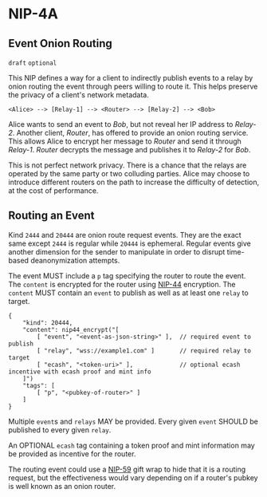 NIP-4A
======

Event Onion Routing
-------------------

`draft` `optional`

This NIP defines a way for a client to indirectly publish events to a relay by onion routing the event through peers willing to route it. This helps preserve the privacy of a client's network metadata.

```
<Alice> --> [Relay-1] --> <Router> --> [Relay-2] --> <Bob>
```

Alice wants to send an event to *Bob*, but not reveal her IP address to *Relay-2*. Another client, *Router*, has offered to provide an onion routing service. This allows Alice to encrypt her message to *Router* and send it through *Relay-1*. *Router* decrypts the message and publishes it to *Relay-2* for *Bob*.

This is not perfect network privacy. There is a chance that the relays are operated by the same party or two colluding parties. Alice may choose to introduce different routers on the path to increase the difficulty of detection, at the cost of performance.

## Routing an Event

Kind `2444` and `20444` are onion route request events. They are the exact same except `2444` is regular while `20444` is ephemeral. Regular events give another dimension for the sender to manipulate in order to disrupt time-based deanonymization attempts.

The event MUST include a `p` tag specifying the router to route the event. The `content` is encrypted for the router using [NIP-44](44.md) encryption. The `content` MUST contain an `event` to publish as well as at least one `relay` to target.

```
{
    "kind": 20444,
    "content": nip44_encrypt("[
        [ "event", "<event-as-json-string>" ],  // required event to publish
        [ "relay", "wss://example1.com" ]       // required relay to target
        [ "ecash", "<token-uri>" ],             // optional ecash incentive with ecash proof and mint info
    ]")
    "tags": [
        [ "p", "<pubkey-of-router>" ]
    ]
} 
```

Multiple `event`s and `relays` MAY be provided. Every given `event` SHOULD be published to every given `relay`.

An OPTIONAL `ecash` tag containing a token proof and mint information may be provided as incentive for the router.

The routing event could use a [NIP-59](59.md) gift wrap to hide that it is a routing request, but the effectiveness would vary depending on if a router's pubkey is well known as an onion router.
